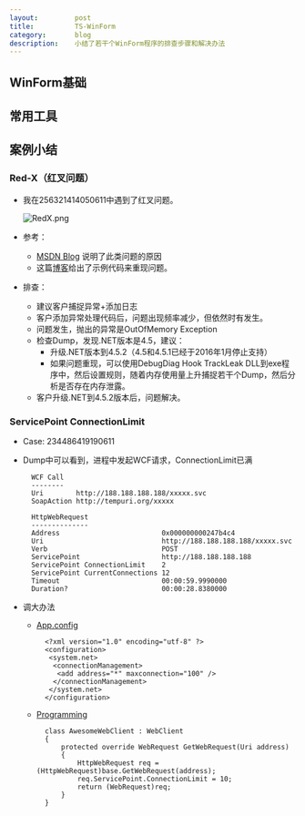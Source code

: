 ```yaml
---
layout:         post
title:          TS-WinForm
category:       blog
description:    小结了若干个WinForm程序的排查步骤和解决办法
---
```


## WinForm基础

## 常用工具

## 案例小结

### Red-X（红叉问题）
- 我在256321414050611中遇到了红叉问题。

	![RedX.png](http://7xudfs.com1.z0.glb.clouddn.com/1689ecbf60a940cc80452289d2d5df7d-RedX.png)

- 参考：
	- [MSDN Blog](https://blogs.msdn.microsoft.com/shawnhar/2010/11/22/winforms-and-the-big-red-x-of-doom/) 说明了此类问题的原因
	- 这篇[博客](https://oliversturm.com/2005/03/23/red-x/)给出了示例代码来重现问题。
- 排查：
	- 建议客户捕捉异常+添加日志
	- 客户添加异常处理代码后，问题出现频率减少，但依然时有发生。
	- 问题发生，抛出的异常是OutOfMemory Exception
	- 检查Dump，发现.NET版本是4.5，建议：
		- 升级.NET版本到4.5.2（4.5和4.5.1已经于2016年1月停止支持）
		- 如果问题重现，可以使用DebugDiag Hook TrackLeak DLL到exe程序中，然后设置规则，随着内存使用量上升捕捉若干个Dump，然后分析是否存在内存泄露。
	- 客户升级.NET到4.5.2版本后，问题解决。

### ServicePoint ConnectionLimit    
- Case: 234486419190611
- Dump中可以看到，进程中发起WCF请求，ConnectionLimit已满

		WCF Call
		--------
		Uri        http://188.188.188.188/xxxxx.svc
		SoapAction http://tempuri.org/xxxxx
		
		HttpWebRequest
		--------------
		Address                         0x000000000247b4c4
		Uri                             http://188.188.188.188/xxxxx.svc
		Verb                            POST
		ServicePoint                    http://188.188.188.188
		ServicePoint ConnectionLimit    2
		ServicePoint CurrentConnections 12
		Timeout                         00:00:59.9990000
		Duration?                       00:00:28.8380000

- 调大办法
	- [App.config](http://social.msdn.microsoft.com/forums/en-US/netfxnetcom/thread/1f863f20-09f9-49a5-8eee-17a89b591007)

			<?xml version="1.0" encoding="utf-8" ?> 
			<configuration> 
			 <system.net> 
			  <connectionManagement> 
			   <add address="*" maxconnection="100" /> 
			  </connectionManagement> 
			 </system.net> 
			</configuration>

	- [Programming](http://msdn.microsoft.com/en-us/library/system.net.servicepointmanager.defaultconnectionlimit.aspx)
	
			class AwesomeWebClient : WebClient
			{
			    protected override WebRequest GetWebRequest(Uri address)
				{
			    	HttpWebRequest req = (HttpWebRequest)base.GetWebRequest(address);
			    	req.ServicePoint.ConnectionLimit = 10;
			    	return (WebRequest)req;
			    }
			}